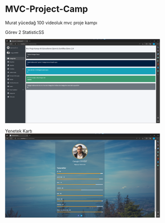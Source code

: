 # MVC-Project-Camp
Murat yücedağ 100 videoluk mvc proje kampı

Görev 2 StatisticSS

![alt text](https://github.com/cengizeryigit/MVC-Project-Camp/blob/main/StatisticsSS.png?raw=true)

Yenetek Kartı
![alt text](https://github.com/cengizeryigit/MVC-Project-Camp/blob/main/TalentCard.png?raw=true)

